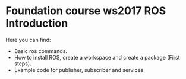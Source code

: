 # Foundation course ws2017 ROS Introduction

Here you can find:
- Basic ros commands.
- How to install ROS, create a workspace and create a package (First steps).
- Example code for publisher, subscriber and services.
